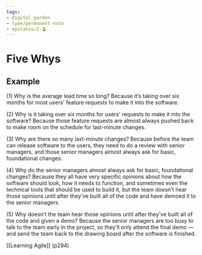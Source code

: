 ```yaml
---
tags: 
- digital_garden
- type/permanent-note
- epstatus/2-🪴
---
```

# Five Whys

## Example
(1) Why is the average lead time so long? 
Because it’s taking over six months for most users’ feature requests to make it into the software.  

(2) Why is it taking over six months for users’ requests to make it into the software? 
Because those feature requests are almost always pushed back to make room on the schedule for last-minute changes.  

(3) Why are there so many last-minute changes? 
Because before the team can release software to the users, they need to do a review with senior managers, and those senior managers almost always ask for basic, foundational changes.  

(4) Why do the senior managers almost always ask for basic, foundational changes? 
Because they all have very specific opinions about how the software should look, how it needs to function, and sometimes even the technical tools that should be used to build it, but the team doesn’t hear those opinions until after they’ve built all of the code and have demoed it to the senior managers.

(5) Why doesn’t the team hear those opinions until after they’ve built all of the code and given a demo? 
Because the senior managers are too busy to talk to the team early in the project, so they’ll only attend the final demo — and send the team back to the drawing board after the software is finished.


[[Learning Agile]] (p294)
